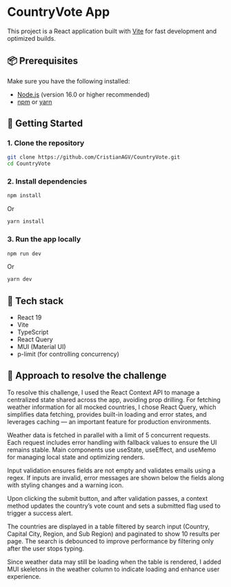 # CountryVote App

This project is a React application built with [Vite](https://vitejs.dev/) for fast development and optimized builds.

## 📦 Prerequisites

Make sure you have the following installed:

- [Node.js](https://nodejs.org/) (version 16.0 or higher recommended)
- [npm](https://www.npmjs.com/) or [yarn](https://yarnpkg.com/)

## 🚀 Getting Started

### 1. Clone the repository

```bash
git clone https://github.com/CristianAGV/CountryVote.git
cd CountryVote
```

### 2. Install dependencies

```bash
npm install
```

Or

```bash
yarn install
```

### 3. Run the app locally

```bash
npm run dev
```

Or

```bash
yarn dev
```

## 📘 Tech stack

- React 19
- Vite
- TypeScript
- React Query
- MUI (Material UI)
- p-limit (for controlling concurrency)

## 📘 Approach to resolve the challenge

To resolve this challenge, I used the React Context API to manage a centralized state shared across the app, avoiding prop drilling. For fetching weather information for all mocked countries, I chose React Query, which simplifies data fetching, provides built-in loading and error states, and leverages caching — an important feature for production environments.

Weather data is fetched in parallel with a limit of 5 concurrent requests. Each request includes error handling with fallback values to ensure the UI remains stable. Main components use useState, useEffect, and useMemo for managing local state and optimizing renders.

Input validation ensures fields are not empty and validates emails using a regex. If inputs are invalid, error messages are shown below the fields along with styling changes and a warning icon.

Upon clicking the submit button, and after validation passes, a context method updates the country’s vote count and sets a submitted flag used to trigger a success alert.

The countries are displayed in a table filtered by search input (Country, Capital City, Region, and Sub Region) and paginated to show 10 results per page. The search is debounced to improve performance by filtering only after the user stops typing.

Since weather data may still be loading when the table is rendered, I added MUI skeletons in the weather column to indicate loading and enhance user experience.
